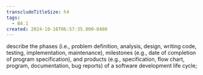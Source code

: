 ```yaml
---
transcludeTitleSize: h4
tags:
  - B4.1
created: 2024-10-16T06:57:35.000-0400
---
```

describe the phases (i.e., problem definition, analysis, design, writing code, testing, implementation, maintenance), milestones (e.g., date of completion of program specification), and products (e.g., specification, flow chart, program, documentation, bug reports) of a software development life cycle;